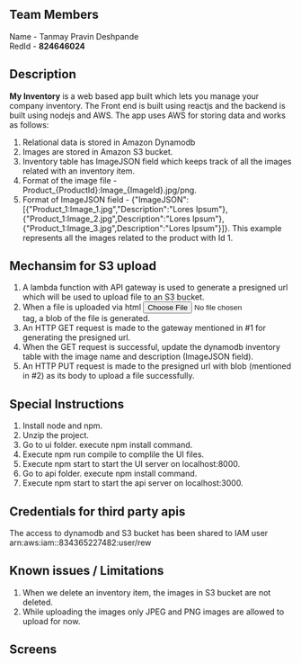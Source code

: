 ## Team Members
Name - Tanmay Pravin Deshpande  
RedId - **824646024**

## Description
**My Inventory** is a web based app built which lets you manage your company inventory. The Front end is built using reactjs and the backend is built using nodejs and AWS. The app uses AWS for storing data and works as follows:
1. Relational data is stored in Amazon Dynamodb
2. Images are stored in Amazon S3 bucket.
3. Inventory table has ImageJSON field which keeps track of all the images related with an inventory item.
4. Format of the image file - Product_{ProductId}:Image_{ImageId}.jpg/png.
5. Format of ImageJSON field - {"ImageJSON":[{"Product_1:Image_1.jpg","Description":"Lores Ipsum"},{"Product_1:Image_2.jpg",Description":"Lores Ipsum"},{"Product_1:Image_3.jpg",Description":"Lores Ipsum"}]}. This example represents all the images related to the product with Id 1.

## Mechansim for S3 upload
1. A lambda function with API gateway is used to generate a presigned url which will be used to upload file to an S3 bucket.
2. When a file is uploaded via html <input type="file"> tag, a blob of the file is generated.
3. An HTTP GET request is made to the gateway mentioned in #1 for generating the presigned url.
4. When the GET request is successful, update the dynamodb inventory table with the image name and description (ImageJSON field).
5. An HTTP PUT request is made to the presigned url with blob (mentioned in #2) as its body to upload a file successfully.



## Special Instructions
1. Install node and npm.
2. Unzip the project.
3. Go to ui folder. execute npm install command.
4. Execute npm run compile to complile the UI files.
5. Execute npm start to start the UI server on localhost:8000.
5. Go to api folder. execute npm install command.
6. Execute npm start to start the api server on localhost:3000.

## Credentials for third party apis
The access to dynamodb and S3 bucket has been shared to IAM user arn:aws:iam::834365227482:user/rew

## Known issues / Limitations
1. When we delete an inventory item, the images in S3 bucket are not deleted.
2. While uploading the images only JPEG and PNG images are allowed to upload for now.

## Screens

